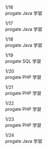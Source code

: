 1/16<br>
progate Java 学習<br>

1/17<br>
progate Java 学習<br>

1/18<br>
progate Java 学習<br>

1/19<br>
progate SQL 学習<br>

1/20<br>
progate PHP 学習<br>

1/21<br>
progate PHP 学習<br>

1/22<br>
progate PHP 学習<br>

1/23<br>
progate PHP 学習<br>

1/24<br>
progate Java 学習<br>
